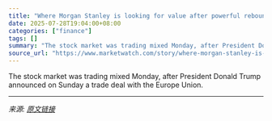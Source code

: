 ```yaml
---
title: "Where Morgan Stanley is looking for value after powerful rebound in U.S. stocks"
date: 2025-07-28T19:04:00+08:00
categories: ["finance"]
tags: []
summary: "The stock market was trading mixed Monday, after President Donald Trump announced on Sunday a trade deal with the Europe Union."
source_url: "https://www.marketwatch.com/story/where-morgan-stanley-is-looking-for-value-after-powerful-rebound-in-u-s-stocks-4130ed4a?mod=mw_rss_topstories"
---
```


The stock market was trading mixed Monday, after President Donald Trump announced on Sunday a trade deal with the Europe Union.

---

*来源: [原文链接](https://www.marketwatch.com/story/where-morgan-stanley-is-looking-for-value-after-powerful-rebound-in-u-s-stocks-4130ed4a?mod=mw_rss_topstories)*
